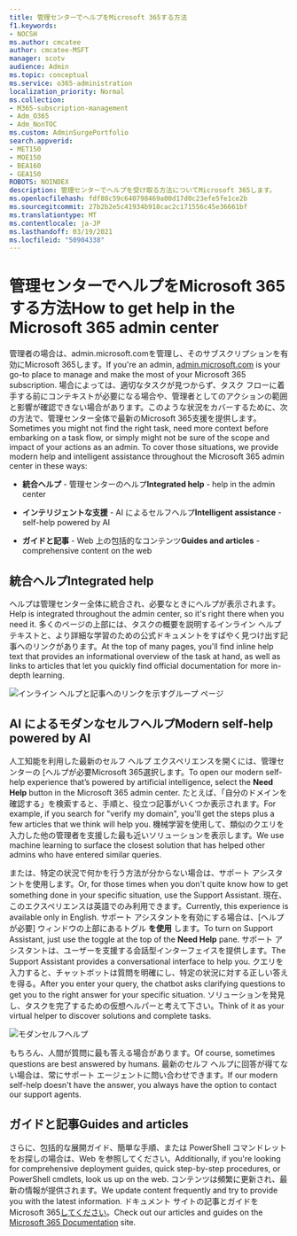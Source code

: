 ```yaml
---
title: 管理センターでヘルプをMicrosoft 365する方法
f1.keywords:
- NOCSH
ms.author: cmcatee
author: cmcatee-MSFT
manager: scotv
audience: Admin
ms.topic: conceptual
ms.service: o365-administration
localization_priority: Normal
ms.collection:
- M365-subscription-management
- Adm_O365
- Adm_NonTOC
ms.custom: AdminSurgePortfolio
search.appverid:
- MET150
- MOE150
- BEA160
- GEA150
ROBOTS: NOINDEX
description: 管理センターでヘルプを受け取る方法についてMicrosoft 365します。
ms.openlocfilehash: fdf88c59c640798469a00d17d0c23efe5fe1ce2b
ms.sourcegitcommit: 27b2b2e5c41934b918cac2c171556c45e36661bf
ms.translationtype: MT
ms.contentlocale: ja-JP
ms.lasthandoff: 03/19/2021
ms.locfileid: "50904338"
---
```

<!-- The following is just placeholder text from Madhura's mail. We need to add images/examples of each -->

# <a name="how-to-get-help-in-the-microsoft-365-admin-center"></a><span data-ttu-id="525da-103">管理センターでヘルプをMicrosoft 365する方法</span><span class="sxs-lookup"><span data-stu-id="525da-103">How to get help in the Microsoft 365 admin center</span></span>

<span data-ttu-id="525da-104">管理者の場合は、admin.microsoft.com[](https://admin.microsoft.com)を管理し、そのサブスクリプションを有効にMicrosoft 365します。</span><span class="sxs-lookup"><span data-stu-id="525da-104">If you're an admin, [admin.microsoft.com](https://admin.microsoft.com) is your go-to place to manage and make the most of your Microsoft 365 subscription.</span></span> <span data-ttu-id="525da-105">場合によっては、適切なタスクが見つからず、タスク フローに着手する前にコンテキストが必要になる場合や、管理者としてのアクションの範囲と影響が確認できない場合があります。このような状況をカバーするために、次の方法で、管理センター全体で最新のMicrosoft 365支援を提供します。</span><span class="sxs-lookup"><span data-stu-id="525da-105">Sometimes you might not find the right task, need more context before embarking on a task flow, or simply might not be sure of the scope and impact of your actions as an admin. To cover those situations, we provide modern help and intelligent assistance throughout the Microsoft 365 admin center in these ways:</span></span>

* <span data-ttu-id="525da-106">**統合ヘルプ** - 管理センターのヘルプ</span><span class="sxs-lookup"><span data-stu-id="525da-106">**Integrated help** - help in the admin center</span></span>

* <span data-ttu-id="525da-107">**インテリジェントな支援** - AI によるセルフヘルプ</span><span class="sxs-lookup"><span data-stu-id="525da-107">**Intelligent assistance** - self-help powered by AI</span></span>

* <span data-ttu-id="525da-108">**ガイドと記事** - Web 上の包括的なコンテンツ</span><span class="sxs-lookup"><span data-stu-id="525da-108">**Guides and articles** - comprehensive content on the web</span></span>

## <a name="integrated-help"></a><span data-ttu-id="525da-109">統合ヘルプ</span><span class="sxs-lookup"><span data-stu-id="525da-109">Integrated help</span></span>

<span data-ttu-id="525da-110">ヘルプは管理センター全体に統合され、必要なときにヘルプが表示されます。</span><span class="sxs-lookup"><span data-stu-id="525da-110">Help is integrated throughout the admin center, so it's right there when you need it.</span></span> <span data-ttu-id="525da-111">多くのページの上部には、タスクの概要を説明するインライン ヘルプ テキストと、より詳細な学習のための公式ドキュメントをすばやく見つけ出す記事へのリンクがあります。</span><span class="sxs-lookup"><span data-stu-id="525da-111">At the top of many pages, you'll find inline help text that provides an informational overview of the task at hand, as well as links to articles that let you quickly find official documentation for more in-depth learning.</span></span>

![インライン ヘルプと記事へのリンクを示すグループ ページ](../../media/integrated-help.png)

## <a name="modern-self-help-powered-by-ai"></a><span data-ttu-id="525da-113">AI によるモダンなセルフヘルプ</span><span class="sxs-lookup"><span data-stu-id="525da-113">Modern self-help powered by AI</span></span>

<span data-ttu-id="525da-114">人工知能を利用した最新のセルフ ヘルプ エクスペリエンスを開くには、管理センターの [ヘルプが必要Microsoft 365選択します。</span><span class="sxs-lookup"><span data-stu-id="525da-114">To open our modern self-help experience that’s powered by artificial intelligence, select the **Need Help** button in the Microsoft 365 admin center.</span></span> <span data-ttu-id="525da-115">たとえば、「自分のドメインを確認する」を検索すると、手順と、役立つ記事がいくつか表示されます。</span><span class="sxs-lookup"><span data-stu-id="525da-115">For example, if you search for "verify my domain", you'll get the steps plus a few articles that we think will help you.</span></span> <span data-ttu-id="525da-116">機械学習を使用して、類似のクエリを入力した他の管理者を支援した最も近いソリューションを表示します。</span><span class="sxs-lookup"><span data-stu-id="525da-116">We use machine learning to surface the closest solution that has helped other admins who have entered similar queries.</span></span>

<span data-ttu-id="525da-117">または、特定の状況で何かを行う方法が分からない場合は、サポート アシスタントを使用します。</span><span class="sxs-lookup"><span data-stu-id="525da-117">Or, for those times when you don't quite know how to get something done in your specific situation, use the Support Assistant.</span></span> <span data-ttu-id="525da-118">現在、このエクスペリエンスは英語でのみ利用できます。</span><span class="sxs-lookup"><span data-stu-id="525da-118">Currently, this experience is available only in English.</span></span> <span data-ttu-id="525da-119">サポート アシスタントを有効にする場合は、[ヘルプが必要] ウィンドウの上部にあるトグル **を使用** します。</span><span class="sxs-lookup"><span data-stu-id="525da-119">To turn on Support Assistant, just use the toggle at the top of the **Need Help** pane.</span></span> <span data-ttu-id="525da-120">サポート アシスタントは、ユーザーを支援する会話型インターフェイスを提供します。</span><span class="sxs-lookup"><span data-stu-id="525da-120">The Support Assistant provides a conversational interface to help you.</span></span> <span data-ttu-id="525da-121">クエリを入力すると、チャットボットは質問を明確にし、特定の状況に対する正しい答えを得る。</span><span class="sxs-lookup"><span data-stu-id="525da-121">After you enter your query, the chatbot asks clarifying questions to get you to the right answer for your specific situation.</span></span> <span data-ttu-id="525da-122">ソリューションを発見し、タスクを完了するための仮想ヘルパーと考えて下さい。</span><span class="sxs-lookup"><span data-stu-id="525da-122">Think of it as your virtual helper to discover solutions and complete tasks.</span></span>

![モダンセルフヘルプ](../../media/help-options.png)

<span data-ttu-id="525da-124">もちろん、人間が質問に最も答える場合があります。</span><span class="sxs-lookup"><span data-stu-id="525da-124">Of course, sometimes questions are best answered by humans.</span></span> <span data-ttu-id="525da-125">最新のセルフ ヘルプに回答が得てない場合は、常にサポート エージェントに問い合わせできます。</span><span class="sxs-lookup"><span data-stu-id="525da-125">If our modern self-help doesn't have the answer, you always have the option to contact our support agents.</span></span>

## <a name="guides-and-articles"></a><span data-ttu-id="525da-126">ガイドと記事</span><span class="sxs-lookup"><span data-stu-id="525da-126">Guides and articles</span></span>

<span data-ttu-id="525da-127">さらに、包括的な展開ガイド、簡単な手順、または PowerShell コマンドレットをお探しの場合は、Web を参照してください。</span><span class="sxs-lookup"><span data-stu-id="525da-127">Additionally, if you're looking for comprehensive deployment guides, quick step-by-step procedures, or PowerShell cmdlets, look us up on the web.</span></span> <span data-ttu-id="525da-128">コンテンツは頻繁に更新され、最新の情報が提供されます。</span><span class="sxs-lookup"><span data-stu-id="525da-128">We update content frequently and try to provide you with the latest information.</span></span> <span data-ttu-id="525da-129">ドキュメント サイトの記事とガイドをMicrosoft 365[してください](../../index.yml)。</span><span class="sxs-lookup"><span data-stu-id="525da-129">Check out our articles and guides on the [Microsoft 365 Documentation](../../index.yml) site.</span></span>